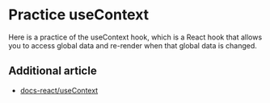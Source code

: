 # Practice useContext
Here is a practice of the useContext hook, which is a React hook that allows you to access global data and re-render when that global data is changed.

## Additional article
* [docs-react/useContext](https://github.com/jsohndata/docs-react/blob/main/useContext.md)